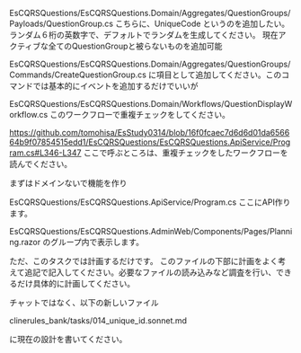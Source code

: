 EsCQRSQuestions/EsCQRSQuestions.Domain/Aggregates/QuestionGroups/Payloads/QuestionGroup.cs
こちらに、UniqueCode というのを追加したい。ランダム６桁の英数字で、デフォルトでランダムを生成してください。
現在アクティブな全てのQuestionGroupと被らないものを追加可能

EsCQRSQuestions/EsCQRSQuestions.Domain/Aggregates/QuestionGroups/Commands/CreateQuestionGroup.cs
に項目として追加してください。このコマンドでは基本的にイベントを追加するだけでいいが

EsCQRSQuestions/EsCQRSQuestions.Domain/Workflows/QuestionDisplayWorkflow.cs
このワークフローで重複チェックをしてください。

https://github.com/tomohisa/EsStudy0314/blob/16f0fcaec7d6d6d01da656664b9f07854515edd1/EsCQRSQuestions/EsCQRSQuestions.ApiService/Program.cs#L346-L347
ここで呼ぶところは、重複チェックをしたワークフローを読んでください。

まずはドメインないで機能を作り

EsCQRSQuestions/EsCQRSQuestions.ApiService/Program.cs
ここにAPI作ります。

EsCQRSQuestions/EsCQRSQuestions.AdminWeb/Components/Pages/Planning.razor
のグループ内で表示します。

ただ、このタスクでは計画するだけです。
このファイルの下部に計画をよく考えて追記で記入してください。必要なファイルの読み込みなど調査を行い、できるだけ具体的に計画してください。

チャットではなく、以下の新しいファイル

clinerules_bank/tasks/014_unique_id.sonnet.md

に現在の設計を書いてください。



